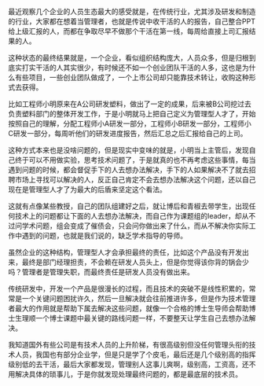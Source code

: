 <p data-pid="WXkJfgVQ">最近观察几个企业的人员生态最大的感受就是，在传统行业，尤其涉及研发和制造的行业，大家都在想着当管理者，也就是传说中收干活的人的报告，自己整合PPT给上级汇报的人，而都在争取尽早不做那个干活在第一线，每周给直接上司汇报结果的人。</p><p data-pid="Ic7g1-1M">这种状态的最终结果就是，一个企业，看似组织结构庞大，人员众多，但是归根到底实打实干活的人其实很少，有时候还不如一个创业团队干活的人多，这也是为什么有些项目，一些创业团队做成了，一个上市公司却只能靠技术转让，收购这种形式去获得。</p><p data-pid="OfI51sW_">比如工程师小明原来在A公司研发塑料，做出了一定的成果，后来被B公司挖过去负责塑料部门的整体开发工作，于是小明就马上把自己定义为管理型人才了，开始按照自己的理解，分配工程师小A研发一部分，工程师小B研发一部分，工程师小C研发一部分，每周听他们的研发进度报告，然后汇总之后汇报给自己的上司。</p><p data-pid="4wh0nq5K">这种方式本来也是没啥问题的，但是现实中变味的就是，小明当上主管后，发现自己终于可以不用做实验，思考技术问题了，于是就真的也不再考虑这些事情，每当遇到问题的时候，都会督促手下的人去想办法解决，手下的人如果解决不了就去招聘市场上寻找可以解决的人，反正自己肯定不会去想办法解决这个问题，还以自己现在是管理型人才了为最大的后盾来坚定这个看法。</p><p data-pid="86XZrpHJ">这就有点像某些教授，自己的团队组建好之后，就让博后和青椒去带学生，出现任何技术上的问题都让下面的人去想办法解决，而自己作为课题组的leader，却从不过问学术问题，组会变成了催债会，只会问你做出来了什么，而从不解决你实际工作中遇到的问题，也就是我们说的，缺乏学术指导的导师。</p><p data-pid="lUhZ-DSJ">虽然企业的这种结构，管理型人才会承担最终的责任，比如这个产品没有开发出来，最终是部门经理担责，不会赖在研发人员头上，但是你觉得该你背的锅会少吗？管理者是管理失职，而最终责任是研发人员没有做出来。</p><p data-pid="m8d9ogVC">传统研发中，开发一个产品是很漫长的过程，而且技术的突破不是线性积累的，常常是一个关键问题困扰许久，然后一旦解决就会往前推进许多，但是作为技术管理者最大的作用就是帮助下属去解决这些问题，就像一个合格的博士生导师会帮助博士生理顺一个博士课题中最关键的路线问题一样，不要整天让学生自己去想办法解决。</p><p data-pid="2dMAoqKG">我知道国外有些公司是有技术人员的上升阶梯，有很高级别但没任何管理头衔的技术人员，我国也有部分企业学，但是只是学了个皮毛，最后还是几个级别高的指挥级别低的去干活，最后大家都发现，管理别人这事儿爽啊，级别高，工资高，还不用解决具体的琐事儿，于是你就发现处理最终问题的，都是最底层的技术员。</p><p></p>